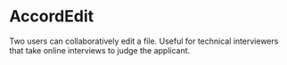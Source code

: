 # AccordEdit
Two users can collaboratively edit a file. Useful for technical interviewers that take online interviews to judge the applicant.